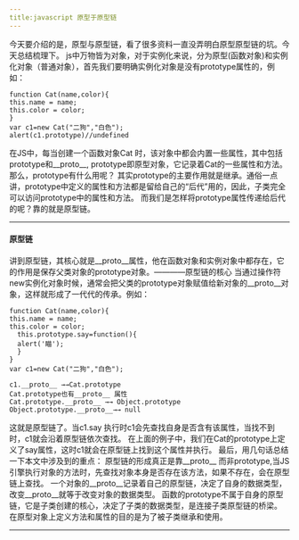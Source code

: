 ```yaml
---
title:javascript 原型于原型链
---
```


今天要介绍的是，原型与原型链，看了很多资料一直没弄明白原型原型链的坑。今天总结梳理下。
js中万物皆为对象，对于实例化来说，分为原型(函数对象)和实例化对象（普通对象），首先我们要明确实例化对象是没有prototype属性的，例如：

    function Cat(name,color){
    this.name = name;
    this.color = color;
    }
    var c1=new Cat("二狗","白色");
    alert(c1.prototype)//undefined

在JS中，每当创建一个函数对象Cat 时，该对象中都会内置一些属性，其中包括prototype和__proto__,  prototype即原型对象，它记录着Cat的一些属性和方法。
那么，prototype有什么用呢？
其实prototype的主要作用就是继承。通俗一点讲，prototype中定义的属性和方法都是留给自己的“后代”用的，因此，子类完全可以访问prototype中的属性和方法。
而我们是怎样将prototype属性传递给后代的呢？靠的就是原型链。

----------------------------------

#### 原型链
讲到原型链，其核心就是__proto__属性，他在函数对象和实例对象中都存在，它的作用是保存父类对象的prototype对象。————原型链的核心
当通过操作符new实例化对象时候，通常会把父类的prototype对象赋值给新对象的__proto__对象，这样就形成了一代代的传承。例如：

    function Cat(name,color){
    this.name = name;
    this.color = color;
      this.prototype.say=function(){
      alert('瞄');
      }
    }
    var c1=new Cat("二狗","白色");

    c1.__proto__ →→Cat.prototype
    Cat.prototype也有__proto__ 属性
    Cat.prototype.__proto__ →→ Object.prototype
    Object.prototype.__proto__→→ null

这就是原型链了。当c1.say 执行时c1会先查找自身是否含有该属性，当找不到时，c1就会沿着原型链依次查找。
在上面的例子中，我们在Cat的prototype上定义了say属性，这时c1就会在原型链上找到这个属性并执行。
最后，用几句话总结一下本文中涉及到的重点：
原型链的形成真正是靠__proto__ 而非prototype,当JS引擎执行对象的方法时，先查找对象本身是否存在该方法，如果不存在，会在原型链上查找。
一个对象的__proto__记录着自己的原型链，决定了自身的数据类型，改变__proto__就等于改变对象的数据类型。
函数的prototype不属于自身的原型链，它是子类创建的核心，决定了子类的数据类型，是连接子类原型链的桥梁。
在原型对象上定义方法和属性的目的是为了被子类继承和使用。

----------------------------------


